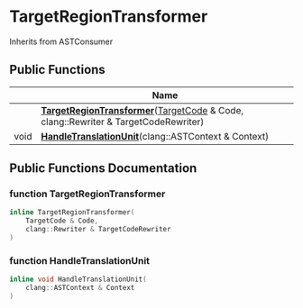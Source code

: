 # TargetRegionTransformer





Inherits from ASTConsumer

## Public Functions

|                | Name           |
| -------------- | -------------- |
| | **[TargetRegionTransformer](../Classes/classTargetRegionTransformer.md#function-targetregiontransformer)**([TargetCode](../Classes/classTargetCode.md) & Code, clang::Rewriter & TargetCodeRewriter) |
| void | **[HandleTranslationUnit](../Classes/classTargetRegionTransformer.md#function-handletranslationunit)**(clang::ASTContext & Context) |

## Public Functions Documentation

### function TargetRegionTransformer

```cpp
inline TargetRegionTransformer(
    TargetCode & Code,
    clang::Rewriter & TargetCodeRewriter
)
```


### function HandleTranslationUnit

```cpp
inline void HandleTranslationUnit(
    clang::ASTContext & Context
)
```


